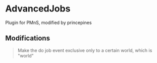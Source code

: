 # AdvancedJobs
Plugin for PMnS, modified by princepines

## Modifications
> Make the do job event exclusive only to a certain world, which is "world"
